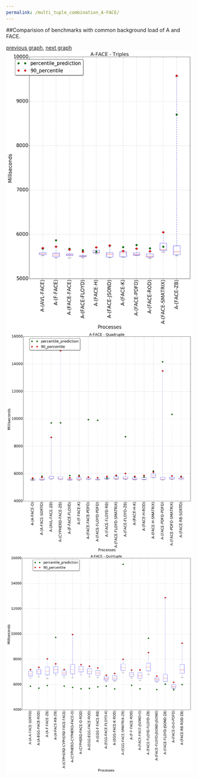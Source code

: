 ```yaml
---
permalink: /multi_tuple_combination_A-FACE/
---
```


##Comparision of benchmarks with common background load of A and FACE.

[previous graph](../multi_tuple_combination_A-EGG/), [next graph](../multi_tuple_combination_A-FLOYD/)
![graph figure](./images/triple/A/A-FACE_box.png)![graph figure](./images/quadruple/A/A-FACE_box.png)![graph figure](./images/quintuple/A/A-FACE_box.png)